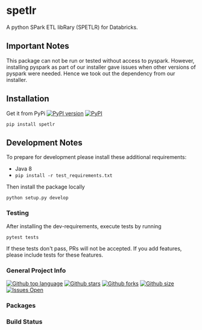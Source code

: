 # spetlr
A python SPark ETL libRary (SPETLR) for Databricks. 

## Important Notes

This package can not be run or tested without access to pyspark.
However, installing pyspark as part of our installer gave issues when
other versions of pyspark were needed. Hence we took out the dependency
from our installer.

## Installation

Get it from PyPi 
[![PyPI version](https://badge.fury.io/py/spetlr.svg)](https://pypi.org/project/spetlr/)
[![PyPI](https://img.shields.io/pypi/dm/spetlr)](https://pypi.org/project/spetlr/)
```    
pip install spetlr
```

## Development Notes

To prepare for development please install these additional requirements:
 - Java 8
 - `pip install -r test_requirements.txt`

Then install the package locally

    python setup.py develop


### Testing

After installing the dev-requirements, execute tests by running

    pytest tests

If these tests don't pass, PRs will not be accepted. If you add features,
please include tests for these features.


### General Project Info
[![Github top language](https://img.shields.io/github/languages/top/spetlr-org/spetlr)](https://github.com/spetlr-org/spetlr)
[![Github stars](https://img.shields.io/github/stars/spetlr-org/spetlr)](https://github.com/spetlr-org/spetlr)
[![Github forks](https://img.shields.io/github/forks/spetlr-org/spetlr)](https://github.com/spetlr-org/spetlr)
[![Github size](https://img.shields.io/github/repo-size/spetlr-org/spetlr)](https://github.com/spetlr-org/spetlr)
[![Issues Open](https://img.shields.io/github/issues/spetlr-org/spetlr.svg?logo=github)](https://github.com/spetlr-org/spetlr/issues)

### Packages

### Build Status
